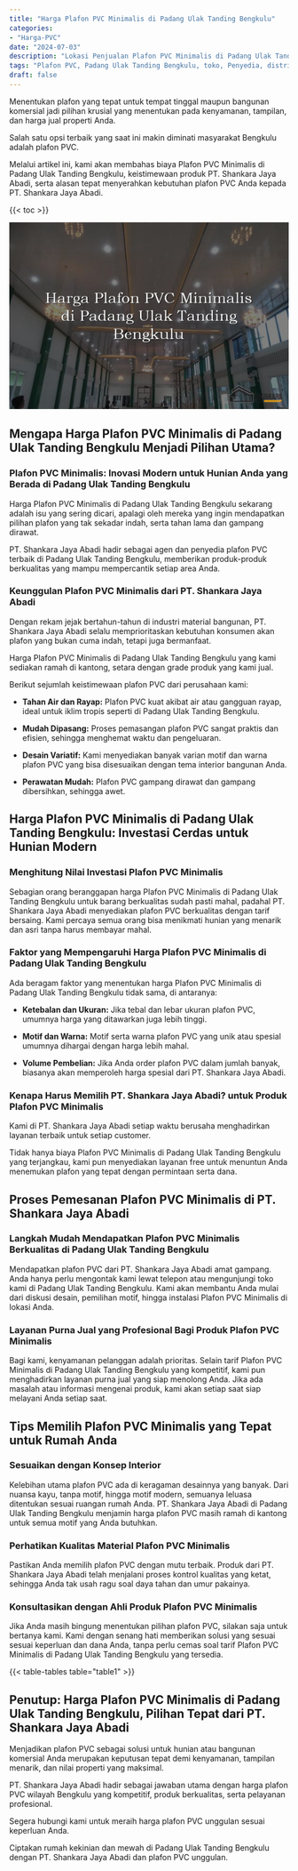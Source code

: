 ```yaml
---
title: "Harga Plafon PVC Minimalis di Padang Ulak Tanding Bengkulu"
categories: 
- "Harga-PVC"
date: "2024-07-03"
description: "Lokasi Penjualan Plafon PVC Minimalis di Padang Ulak Tanding Bengkulu untuk hunian, office, dan ritel. Material berkualitas, pilihan motif, warna elegan, dengan layanan pemasangan ditangani oleh tim berpengalaman serta kepastian resmi!|Servis penjualan Plafon PVC Minimalis di Padang Ulak Tanding Bengkulu bagi keperluan tempat tinggal, kantor, atau ritel, beserta produk berkualitas dan instalasi oleh teknisi ahli serta kepastian resmi.|Alternatif Plafon PVC Minimalis di Padang Ulak Tanding Bengkulu yang terpercaya bagi hunian, office, dan gerai, bersama material terbaik dan pemasangan dikerjakan oleh tim berpengalaman dan jaminan resmi.|Penyediaan Plafon PVC Minimalis di Padang Ulak Tanding Bengkulu bagi tempat tinggal, office, serta gerai, beserta produk berkualitas dan pemasangan oleh teknisi ahli, dilengkapi beserta kepastian resmi.}"
tags: "Plafon PVC, Padang Ulak Tanding Bengkulu, toko, Penyedia, distributor"
draft: false
---
```


Menentukan plafon yang tepat untuk tempat tinggal maupun bangunan komersial jadi pilihan krusial yang menentukan pada kenyamanan, tampilan, dan harga jual properti Anda.

Salah satu opsi terbaik yang saat ini makin diminati masyarakat Bengkulu adalah plafon PVC.

Melalui artikel ini, kami akan membahas biaya Plafon PVC Minimalis di Padang Ulak Tanding Bengkulu, keistimewaan produk PT. Shankara Jaya Abadi, serta alasan tepat menyerahkan kebutuhan plafon PVC Anda kepada PT. Shankara Jaya Abadi.

{{< toc >}}

![Harga Plafon PVC Minimalis di Padang Ulak Tanding Bengkulu](/images/Harga-PVC/Harga-Plafon-PVC-Minimalis-di-Padang-Ulak-Tanding-Bengkulu.png)


## Mengapa Harga Plafon PVC Minimalis di Padang Ulak Tanding Bengkulu Menjadi Pilihan Utama?

### Plafon PVC Minimalis: Inovasi Modern untuk Hunian Anda yang Berada di Padang Ulak Tanding Bengkulu

Harga Plafon PVC Minimalis di Padang Ulak Tanding Bengkulu sekarang adalah isu yang sering dicari, apalagi oleh mereka yang ingin mendapatkan pilihan plafon yang tak sekadar indah, serta tahan lama dan gampang dirawat.

PT. Shankara Jaya Abadi hadir sebagai agen dan penyedia plafon PVC terbaik di Padang Ulak Tanding Bengkulu, memberikan produk-produk berkualitas yang mampu mempercantik setiap area Anda.

### Keunggulan Plafon PVC Minimalis dari PT. Shankara Jaya Abadi

Dengan rekam jejak bertahun-tahun di industri material bangunan, PT. Shankara Jaya Abadi selalu memprioritaskan kebutuhan konsumen akan plafon yang bukan cuma indah, tetapi juga bermanfaat.

Harga Plafon PVC Minimalis di Padang Ulak Tanding Bengkulu yang kami sediakan ramah di kantong, setara dengan grade produk yang kami jual.

Berikut sejumlah keistimewaan plafon PVC dari perusahaan kami:

- **Tahan Air dan Rayap:** Plafon PVC kuat akibat air atau gangguan rayap, ideal untuk iklim tropis seperti di Padang Ulak Tanding Bengkulu.

- **Mudah Dipasang:** Proses pemasangan plafon PVC sangat praktis dan efisien, sehingga menghemat waktu dan pengeluaran.

- **Desain Variatif:** Kami menyediakan banyak varian motif dan warna plafon PVC yang bisa disesuaikan dengan tema interior bangunan Anda.

- **Perawatan Mudah:** Plafon PVC gampang dirawat dan gampang dibersihkan, sehingga awet.

## Harga Plafon PVC Minimalis di Padang Ulak Tanding Bengkulu: Investasi Cerdas untuk Hunian Modern

### Menghitung Nilai Investasi Plafon PVC Minimalis

Sebagian orang beranggapan harga Plafon PVC Minimalis di Padang Ulak Tanding Bengkulu untuk barang berkualitas sudah pasti mahal, padahal PT. Shankara Jaya Abadi menyediakan plafon PVC berkualitas dengan tarif bersaing. Kami percaya semua orang bisa menikmati hunian yang menarik dan asri tanpa harus membayar mahal.

### Faktor yang Mempengaruhi Harga Plafon PVC Minimalis di Padang Ulak Tanding Bengkulu

Ada beragam faktor yang menentukan harga Plafon PVC Minimalis di Padang Ulak Tanding Bengkulu tidak sama, di antaranya:

- **Ketebalan dan Ukuran:** Jika tebal dan lebar ukuran plafon PVC, umumnya harga yang ditawarkan juga lebih tinggi.

- **Motif dan Warna:** Motif serta warna plafon PVC yang unik atau spesial umumnya dihargai dengan harga lebih mahal.

- **Volume Pembelian:** Jika Anda order plafon PVC dalam jumlah banyak, biasanya akan memperoleh harga spesial dari PT. Shankara Jaya Abadi.

### Kenapa Harus Memilih PT. Shankara Jaya Abadi? untuk Produk Plafon PVC Minimalis

Kami di PT. Shankara Jaya Abadi setiap waktu berusaha menghadirkan layanan terbaik untuk setiap customer.

Tidak hanya biaya Plafon PVC Minimalis di Padang Ulak Tanding Bengkulu yang terjangkau, kami pun menyediakan layanan free untuk menuntun Anda menemukan plafon yang tepat dengan permintaan serta dana.

## Proses Pemesanan Plafon PVC Minimalis di PT. Shankara Jaya Abadi

### Langkah Mudah Mendapatkan Plafon PVC Minimalis Berkualitas di Padang Ulak Tanding Bengkulu

Mendapatkan plafon PVC dari PT. Shankara Jaya Abadi amat gampang. Anda hanya perlu mengontak kami lewat telepon atau mengunjungi toko kami di Padang Ulak Tanding Bengkulu. Kami akan membantu Anda mulai dari diskusi desain, pemilihan motif, hingga instalasi Plafon PVC Minimalis di lokasi Anda.

### Layanan Purna Jual yang Profesional Bagi Produk Plafon PVC Minimalis

Bagi kami, kenyamanan pelanggan adalah prioritas. Selain tarif Plafon PVC Minimalis di Padang Ulak Tanding Bengkulu yang kompetitif, kami pun menghadirkan layanan purna jual yang siap menolong Anda. Jika ada masalah atau informasi mengenai produk, kami akan setiap saat siap melayani Anda setiap saat.

## Tips Memilih Plafon PVC Minimalis yang Tepat untuk Rumah Anda

### Sesuaikan dengan Konsep Interior

Kelebihan utama plafon PVC ada di keragaman desainnya yang banyak. Dari nuansa kayu, tanpa motif, hingga motif modern, semuanya leluasa ditentukan sesuai ruangan rumah Anda. PT. Shankara Jaya Abadi di Padang Ulak Tanding Bengkulu menjamin harga plafon PVC masih ramah di kantong untuk semua motif yang Anda butuhkan.

### Perhatikan Kualitas Material Plafon PVC Minimalis

Pastikan Anda memilih plafon PVC dengan mutu terbaik. Produk dari PT. Shankara Jaya Abadi telah menjalani proses kontrol kualitas yang ketat, sehingga Anda tak usah ragu soal daya tahan dan umur pakainya.

### Konsultasikan dengan Ahli Produk Plafon PVC Minimalis

Jika Anda masih bingung menentukan pilihan plafon PVC, silakan saja untuk bertanya kami. Kami dengan senang hati memberikan solusi yang sesuai sesuai keperluan dan dana Anda, tanpa perlu cemas soal tarif Plafon PVC Minimalis di Padang Ulak Tanding Bengkulu yang tersedia.

{{< table-tables table="table1" >}}

## Penutup: Harga Plafon PVC Minimalis di Padang Ulak Tanding Bengkulu, Pilihan Tepat dari PT. Shankara Jaya Abadi

Menjadikan plafon PVC sebagai solusi untuk hunian atau bangunan komersial Anda merupakan keputusan tepat demi kenyamanan, tampilan menarik, dan nilai properti yang maksimal.

PT. Shankara Jaya Abadi hadir sebagai jawaban utama dengan harga plafon PVC wilayah Bengkulu yang kompetitif, produk berkualitas, serta pelayanan profesional.

Segera hubungi kami untuk meraih harga plafon PVC unggulan sesuai keperluan Anda.

Ciptakan rumah kekinian dan mewah di Padang Ulak Tanding Bengkulu dengan PT. Shankara Jaya Abadi dan plafon PVC unggulan.
